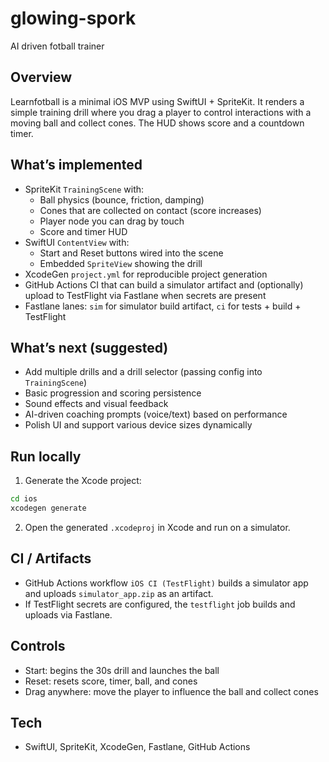 # glowing-spork
AI driven fotball trainer

## Overview
Learnfotball is a minimal iOS MVP using SwiftUI + SpriteKit. It renders a simple training drill where you drag a player to control interactions with a moving ball and collect cones. The HUD shows score and a countdown timer.

## What’s implemented
- SpriteKit `TrainingScene` with:
  - Ball physics (bounce, friction, damping)
  - Cones that are collected on contact (score increases)
  - Player node you can drag by touch
  - Score and timer HUD
- SwiftUI `ContentView` with:
  - Start and Reset buttons wired into the scene
  - Embedded `SpriteView` showing the drill
- XcodeGen `project.yml` for reproducible project generation
- GitHub Actions CI that can build a simulator artifact and (optionally) upload to TestFlight via Fastlane when secrets are present
- Fastlane lanes: `sim` for simulator build artifact, `ci` for tests + build + TestFlight

## What’s next (suggested)
- Add multiple drills and a drill selector (passing config into `TrainingScene`)
- Basic progression and scoring persistence
- Sound effects and visual feedback
- AI-driven coaching prompts (voice/text) based on performance
- Polish UI and support various device sizes dynamically

## Run locally
1) Generate the Xcode project:
```bash
cd ios
xcodegen generate
```
2) Open the generated `.xcodeproj` in Xcode and run on a simulator.

## CI / Artifacts
- GitHub Actions workflow `iOS CI (TestFlight)` builds a simulator app and uploads `simulator_app.zip` as an artifact.
- If TestFlight secrets are configured, the `testflight` job builds and uploads via Fastlane.

## Controls
- Start: begins the 30s drill and launches the ball
- Reset: resets score, timer, ball, and cones
- Drag anywhere: move the player to influence the ball and collect cones

## Tech
- SwiftUI, SpriteKit, XcodeGen, Fastlane, GitHub Actions
